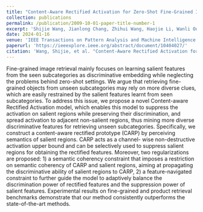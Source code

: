 ```yaml
---
title: "Content-Aware Rectified Activation for Zero-Shot Fine-Grained Image Retrieval"
collection: publications
permalink: /publication/2009-10-01-paper-title-number-1
excerpt: 'Shijie Wang, Jianlong Chang, Zhihui Wang, Haojie Li, Wanli Ouyang, Qi Tian'
date: 2024-01-16
venue: 'IEEE Transactions on Pattern Analysis and Machine Intelligence (TPAMI)'
paperurl: 'https://ieeexplore.ieee.org/abstract/document/10404027/'
citation: 'Wang, Shijie, et al. "Content-Aware Rectified Activation for Zero-Shot Fine-Grained Image Retrieval." IEEE Transactions on Pattern Analysis and Machine Intelligence (2024).'
---
```


Fine-grained image retrieval mainly focuses on learning salient features from the seen subcategories as discriminative embedding while neglecting the problems behind zero-shot settings. We argue that retrieving fine-grained objects from unseen subcategories may rely on more diverse clues, which are easily restrained by the salient features learnt from seen subcategories. To address this issue, we propose a novel Content-aware Rectified Activation model, which enables this model to suppress the activation on salient regions while preserving their discrimination, and spread activation to adjacent non-salient regions, thus mining more diverse discriminative features for retrieving unseen subcategories. Specifically, we construct a content-aware rectified prototype (CARP) by perceiving semantics of salient regions. CARP acts as a channel- wise non-destructive activation upper bound and can be selectively used to suppress salient regions for obtaining the rectified features. Moreover, two regularizations are proposed: 1) a semantic coherency constraint that imposes a restriction on semantic coherency of CARP and salient regions, aiming at propagating the discriminative ability of salient regions to CARP, 2) a feature-navigated constraint to further guide the model to adaptively balance the discrimination power of rectified features and the suppression power of salient features. Experimental results on fine-grained and product retrieval benchmarks demonstrate that our method consistently outperforms the state-of-the-art methods.

